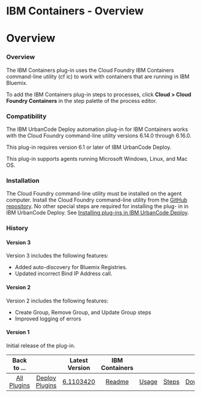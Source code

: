 
IBM Containers - Overview
=========================

# Overview



### Overview




 


The IBM Containers plug-in uses the Cloud Foundry IBM Containers command-line utility (cf ic) to 
work with containers that are running in IBM Bluemix.


To add the IBM Containers plug-in steps to processes, click 
**Cloud > Cloud Foundry Containers** in the step palette of the process editor.


### Compatibility


The IBM UrbanCode 
Deploy automation plug-in for IBM Containers works with the Cloud Foundry command-line utility versions 6.14.0 through 
6.16.0.


This plug-in requires version 6.1 or later of IBM UrbanCode Deploy.


This plug-in supports agents running 
Microsoft Windows, Linux, and Mac OS.


### Installation


The Cloud Foundry command-line utility must be installed on 
the agent computer. Install the Cloud Foundry command-line utility from the [GitHub 
repository](https://github.com/cloudfoundry/cli/releases). No other special steps are required for installing the plug-
in in IBM UrbanCode Deploy. See [Installing plug-ins in IBM UrbanCode 
Deploy](https://www.urbancode.com/resource/installing-plug-ins-in-urbancode-products/ "Installing plug-ins in IBM 
UrbanCode Deploy").


### History


#### Version 3


Version 3 includes the following features:


* Added auto-discovery
 for Bluemix Registries.
* Updated incorrect Bind IP Address call.


#### Version 2


Version 2 includes the following 
features:


* Create Group, Remove Group, and Update Group steps
* Improved logging of errors


#### Version 1


Initial
 release of the plug-in.




|Back to ...||Latest Version|IBM Containers ||||
| :---: | :---: | :---: | :---: | :---: | :---: | :---: |
|[All Plugins](../../index.md)|[Deploy Plugins](../README.md)|[6.1103420](https://raw.githubusercontent.com/UrbanCode/IBM-UCD-PLUGINS/main/files/cloud-foundry-ibm-containers/cloud-foundry-containers-6.1103420.zip)|[Readme](README.md)|[Usage](usage.md)|[Steps](steps.md)|[Downloads](downloads.md)|
